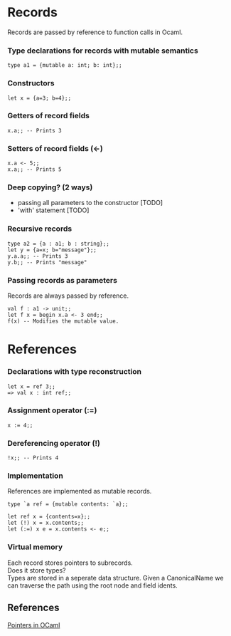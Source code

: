 # Records
Records are passed by reference to function calls in Ocaml.

### Type declarations for records with mutable semantics
```
type a1 = {mutable a: int; b: int};;
```
### Constructors
```
let x = {a=3; b=4};;
```
### Getters of record fields
```
x.a;; -- Prints 3
```
### Setters of record fields (<-)
```
x.a <- 5;;
x.a;; -- Prints 5
```
### Deep copying? (2 ways)
* passing all parameters to the constructor [TODO]
* 'with' statement [TODO]
### Recursive records
```
type a2 = {a : a1; b : string};;
let y = {a=x; b="message"};;
y.a.a;; -- Prints 3
y.b;; -- Prints "message"
```

### Passing records as parameters
Records are always passed by reference.
```
val f : a1 -> unit;;
let f x = begin x.a <- 3 end;;
f(x) -- Modifies the mutable value.
```

# References
### Declarations with type reconstruction
```
let x = ref 3;;
=> val x : int ref;;
```
### Assignment operator (:=)
```
x := 4;;
```
### Dereferencing operator (!)
```
!x;; -- Prints 4
```

### Implementation
References are implemented as mutable records.

```
type `a ref = {mutable contents: `a};;

let ref x = {contents=x};;
let (!) x = x.contents;;
let (:=) x e = x.contents <- e;;

```

### Virtual memory
Each record stores pointers to subrecords.  
Does it store types?  
Types are stored in a seperate data structure. Given a CanonicalName we can traverse the path using the root node and field idents.

## References
[Pointers in OCaml](https://ocaml.org/learn/tutorials/pointers.html)

